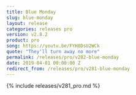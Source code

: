 ```yaml
---
title: Blue Monday
slug: blue-monday
layout: release
categories: releases pro
version: v2.8.2
product: pro
song: https://youtu.be/FYH8DsU2WCk
quote: "They'll turn away no more"
permalink: /releases/pro/v282-blue-monday
date: 2019-04-01 00:00:00 Z
redirect_from: /releases/pro/v281-blue-monday
---
```

{% include releases/v281_pro.md %}
